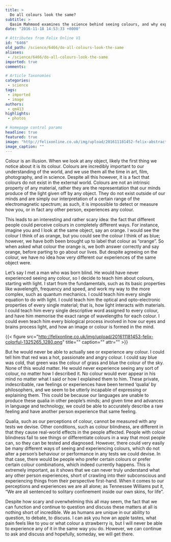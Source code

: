 ```yaml
---
title: >
  Do all colours look the same?
subtitle: >
  Qasim Mahmood examines the science behind seeing colours, and why experiencing them may be visually different for everyone
date: "2016-11-18 14:53:33 +0000"

# Attributes from Felix Online V1
id: "6466"
old_path: /science/6466/do-all-colours-look-the-same
aliases:
 - /science/6466/do-all-colours-look-the-same
imported: true
comments:

# Article Taxonomies
categories:
 - science
tags:
 - imported
 - image
authors:
 - qm413
highlights:
 - photos

# Homepage control params
headline: true
featured: true
image: "http://felixonline.co.uk/img/upload/201611181452-felix-abstract-19141_1920.jpg"
image_caption: ""
---
```


Colour is an illusion. When we look at any object, likely the first thing we notice about it is its colour. Colours are incredibly important to our understanding of the world, and we use them all the time in art, film, photography, and in science. Despite all this however, it is a fact that colours do not exist in the external world. Colours are not an intrinsic property of any material, rather they are the representation that our minds produce of the light given off by any object. They do not exist outside of our minds and are simply our interpretation of a certain range of the electromagnetic spectrum; as such, it is impossible to detect or measure how you, or in fact any other person, experiences any colour.

This leads to an interesting and rather scary idea: the fact that different people could perceive colours in completely different ways. For instance, imagine you and I look at the same object, say an orange. I would see the colour I think of as orange, but you could see the colour I think of as blue; however, we have both been brought up to label that colour as “orange”. So when asked what colour the orange is, we both answer correctly and say orange, before parting to go about our lives. But despite agreeing on the colour, we have no idea how very different our experiences of the same object were.

Let’s say I met a man who was born blind. He would have never experienced seeing any colour, so I decide to teach him about colours, starting with light. I start from the fundamentals, such as its basic properties like wavelength, frequency and speed, and work my way to the more complex, such as quantum mechanics. I could teach him every single equation to do with light. I could teach him the optical and opto-electronic properties of every single material; that is, how light interacts with materials. I could teach him every single descriptive word assigned to every colour, and have him memorise the exact range of wavelengths for each colour. I could even teach him every biological process involved in how our eyes and brains process light, and how an image or colour is formed in the mind.

{{< figure src="http://felixonline.co.uk/img/upload/201611181453-felix-colorful-1325265_1280.png" title="" caption="" attr="" >}}

But he would never be able to actually see or experience any colour. I could tell him that red was a hot, passionate and angry colour. I could say blue was cold, that green was the colour of grass and blue the colour of the sky. None of this would matter. He would never experience seeing any sort of colour, no matter how I described it. No colour would ever appear in his mind no matter what I said or how I explained them to him. These private, indescribable, raw feelings or experiences have been termed ‘qualia’ by philosophers, and we seem to be utterly incapable of expressing or explaining them. This could be because our languages are unable to produce these qualia in other people’s minds; and given time and advances in language and technology, we could be able to accurately describe a raw feeling and have another person experience that same feeling.

Qualia, such as our perceptions of colour, cannot be measured with any tests we devise. Other conditions, such as colour blindness, are different in that they cause real-world effects in the people affected. People with colour blindness fail to see things or differentiate colours in a way that most people can, so they can be tested and diagnosed. However, there could very easily be many different ways of seeing and experiencing colours, which do not alter a person’s behaviour or performance in any tests we could devise. In that case, there would be people who prefer certain colours or prefer certain colour combinations, which indeed currently happens. This is extremely important, as it shows that we can never truly understand what any other person experiences, short of crawling into their subconscious and experiencing things from their perspective first-hand. When it comes to our perceptions and experiences we are all alone; as Tennessee Williams put it, “We are all sentenced to solitary confinement inside our own skins, for life”.

Despite how scary and overwhelming this all may seem, the fact that we can function and continue to question and discuss these matters at all is nothing short of incredible. We as humans are unique in our ability to question, to debate, to discuss. I can ask you how an apple tastes, what pain feels like to you or what colour a strawberry is, but I will never be able to experience any of it in the same way you do. However, we can continue to ask and discuss and hopefully, someday, we will get there.
